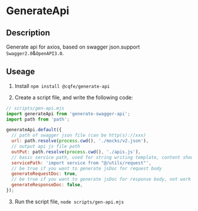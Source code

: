 # GenerateApi

## Description

Generate api for axios, based on swagger json.support `Swagger2.0`&`OpenAPI3.0`.

## Useage

1. Install `npm install @cqfe/generate-api`

2. Create a script file, and write the following code:

```js
// scripts/gen-api.mjs
import generateApi from 'generate-swagger-api';
import path from 'path';

generateApi.default({
  // path of swagger json file (can be http(s)://xxx)
  url: path.resolve(process.cwd(), './mocks/v2.json'),
  // output api js file path
  outPut: path.resolve(process.cwd(), './apis.js'),
  // basic service path, used for string writing template, content should be an instance of axios
  servicePath: 'import service from "@/utils/request"',
  // be true if you want to generate jsDoc for request body
  generateRequestDoc: true,
  // be true if you want to generate jsDoc for response body, not work still now
  generateResponseDoc: false,
});
```

3. Run the script file, `node scripts/gen-api.mjs`
